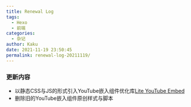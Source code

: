```yaml
---
title: Renewal Log
tags:
  - Hexo
  - 前端
categories:
  - 杂记
author: Kaku
date: 2021-11-19 23:50:45
permalink: renewal-log-20211119/
---
```


### 更新内容

- 以静态CSS与JS的形式引入YouTube嵌入组件优化库[Lite YouTube Embed](https://github.com/paulirish/lite-youtube-embed)
- 删除旧的YouTube嵌入组件原创样式与脚本
